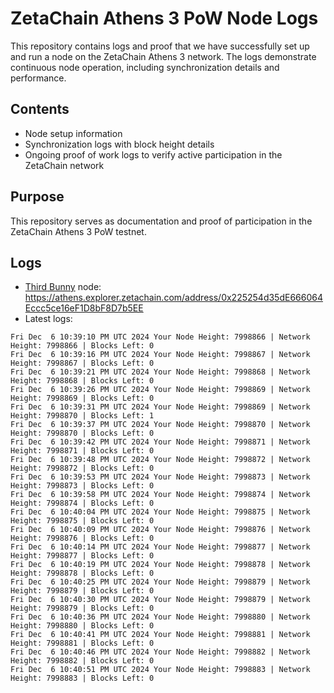 # ZetaChain Athens 3 PoW Node Logs
This repository contains logs and proof that we have successfully set up and run a node on the ZetaChain Athens 3 network. The logs demonstrate continuous node operation, including synchronization details and performance.

## Contents
- Node setup information
- Synchronization logs with block height details
- Ongoing proof of work logs to verify active participation in the ZetaChain network

## Purpose
This repository serves as documentation and proof of participation in the ZetaChain Athens 3 PoW testnet.

## Logs

- [Third Bunny](https://thirdbunny.xyz/) node: https://athens.explorer.zetachain.com/address/0x225254d35dE666064Eccc5ce16eF1D8bF8D7b5EE
- Latest logs:
```
Fri Dec  6 10:39:10 PM UTC 2024 Your Node Height: 7998866 | Network Height: 7998866 | Blocks Left: 0
Fri Dec  6 10:39:16 PM UTC 2024 Your Node Height: 7998867 | Network Height: 7998867 | Blocks Left: 0
Fri Dec  6 10:39:21 PM UTC 2024 Your Node Height: 7998868 | Network Height: 7998868 | Blocks Left: 0
Fri Dec  6 10:39:26 PM UTC 2024 Your Node Height: 7998869 | Network Height: 7998869 | Blocks Left: 0
Fri Dec  6 10:39:31 PM UTC 2024 Your Node Height: 7998869 | Network Height: 7998870 | Blocks Left: 1
Fri Dec  6 10:39:37 PM UTC 2024 Your Node Height: 7998870 | Network Height: 7998870 | Blocks Left: 0
Fri Dec  6 10:39:42 PM UTC 2024 Your Node Height: 7998871 | Network Height: 7998871 | Blocks Left: 0
Fri Dec  6 10:39:48 PM UTC 2024 Your Node Height: 7998872 | Network Height: 7998872 | Blocks Left: 0
Fri Dec  6 10:39:53 PM UTC 2024 Your Node Height: 7998873 | Network Height: 7998873 | Blocks Left: 0
Fri Dec  6 10:39:58 PM UTC 2024 Your Node Height: 7998874 | Network Height: 7998874 | Blocks Left: 0
Fri Dec  6 10:40:04 PM UTC 2024 Your Node Height: 7998875 | Network Height: 7998875 | Blocks Left: 0
Fri Dec  6 10:40:09 PM UTC 2024 Your Node Height: 7998876 | Network Height: 7998876 | Blocks Left: 0
Fri Dec  6 10:40:14 PM UTC 2024 Your Node Height: 7998877 | Network Height: 7998877 | Blocks Left: 0
Fri Dec  6 10:40:19 PM UTC 2024 Your Node Height: 7998878 | Network Height: 7998878 | Blocks Left: 0
Fri Dec  6 10:40:25 PM UTC 2024 Your Node Height: 7998879 | Network Height: 7998879 | Blocks Left: 0
Fri Dec  6 10:40:30 PM UTC 2024 Your Node Height: 7998879 | Network Height: 7998879 | Blocks Left: 0
Fri Dec  6 10:40:36 PM UTC 2024 Your Node Height: 7998880 | Network Height: 7998880 | Blocks Left: 0
Fri Dec  6 10:40:41 PM UTC 2024 Your Node Height: 7998881 | Network Height: 7998881 | Blocks Left: 0
Fri Dec  6 10:40:46 PM UTC 2024 Your Node Height: 7998882 | Network Height: 7998882 | Blocks Left: 0
Fri Dec  6 10:40:51 PM UTC 2024 Your Node Height: 7998883 | Network Height: 7998883 | Blocks Left: 0
```

